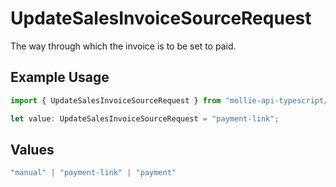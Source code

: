 # UpdateSalesInvoiceSourceRequest

The way through which the invoice is to be set to paid.

## Example Usage

```typescript
import { UpdateSalesInvoiceSourceRequest } from "mollie-api-typescript/models/operations";

let value: UpdateSalesInvoiceSourceRequest = "payment-link";
```

## Values

```typescript
"manual" | "payment-link" | "payment"
```